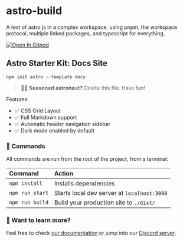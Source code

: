 # astro-build
A test of astro js in a complex workspace, using pnpm, the workspace protocol, multiple linked packages, and typescript for everything.

[![Open In Gitpod](https://gitpod.io/button/open-in-gitpod.svg)](https://gitpod.io/#https://github.com/okikio/astro-build)

## Astro Starter Kit: Docs Site

```
npm init astro --template docs
```

> 🧑‍🚀 **Seasoned astronaut?** Delete this file. Have fun!

Features:

- ✅ CSS Grid Layout
- ✅ Full Markdown support
- ✅ Automatic header navigation sidebar
- ✅ Dark mode enabled by default

### 🧞 Commands

All commands are run from the root of the project, from a terminal:

| Command         | Action                                      |
|:----------------|:--------------------------------------------|
| `npm install`   | Installs dependencies                       |
| `npm run start` | Starts local dev server at `localhost:3000` |
| `npm run build` | Build your production site to `./dist/`     |

### 👀 Want to learn more?

Feel free to check [our documentation](https://github.com/snowpackjs/astro) or jump into our [Discord server](https://astro.build/chat).
